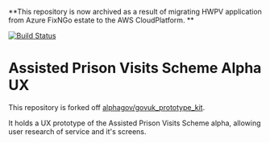 **This repository is now archived as a result of migrating HWPV application from Azure FixNGo estate to the AWS CloudPlatform.
**

[![Build Status](https://travis-ci.org/ministryofjustice/apvs-alpha-ux.svg?branch=master)](https://travis-ci.org/ministryofjustice/apvs-alpha-ux?branch=master)

# Assisted Prison Visits Scheme Alpha UX

This repository is forked off [alphagov/govuk_prototype_kit](https://github.com/alphagov/govuk_prototype_kit).

It holds a UX prototype of the Assisted Prison Visits Scheme alpha, allowing user research of service and it's screens.

